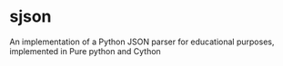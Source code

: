 # sjson
An implementation of a Python JSON parser for educational purposes, implemented in Pure python and Cython
